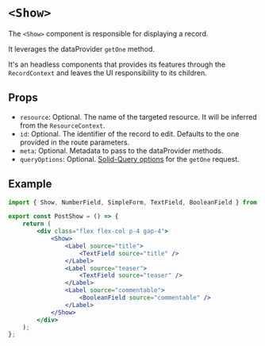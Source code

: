 # `<Show>`

The `<Show>` component is responsible for displaying a record.

It leverages the dataProvider `getOne` method.

It's an headless components that provides its features through the `RecordContext` and leaves the UI responsibility to its children.

## Props

- `resource`: Optional. The name of the targeted resource. It will be inferred from the `ResourceContext`.
- `id`: Optional. The identifier of the record to edit. Defaults to the one provided in the route parameters.
- `meta`: Optional. Metadata to pass to the dataProvider methods.
- `queryOptions`: Optional. [Solid-Query options](https://tanstack.com/query/latest/docs/react/reference/useQuery) for the `getOne` request.

## Example

```jsx
import { Show, NumberField, SimpleForm, TextField, BooleanField } from '@solid-admin/admin';

export const PostShow = () => {
	return (
		<div class="flex flex-col p-4 gap-4">
			<Show>
				<Label source="title">
					<TextField source="title" />
				</Label>
				<Label source="teaser">
					<TextField source="teaser" />
				</Label>
				<Label source="commentable">
					<BooleanField source="commentable" />
				</Label>
			</Show>
		</div>
	);
};
```